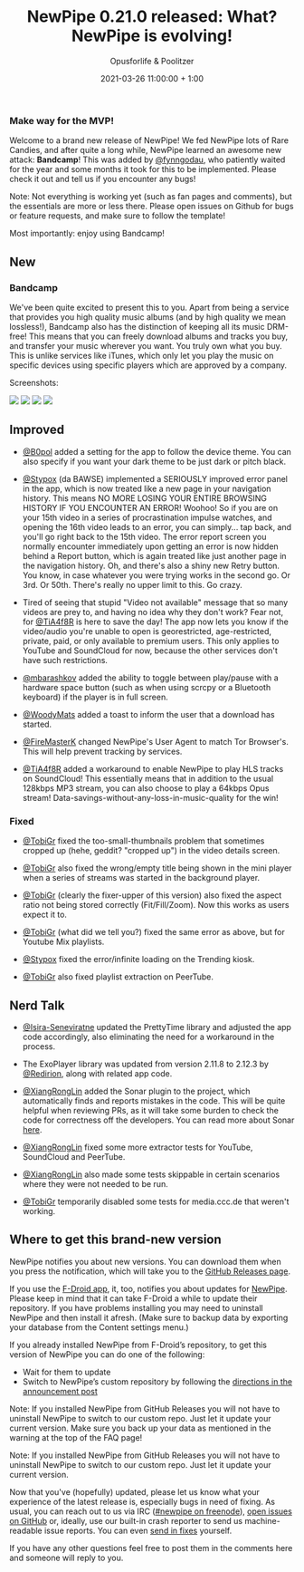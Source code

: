 ﻿---
layout: post
title: "NewPipe 0.21.0 released: What? NewPipe is evolving!"
short: "NewPipe 0.21.0 released"
date: 2021-03-26 11:00:00 + 1:00
categories: [pinned, release]
author: Opusforlife & Poolitzer
image: newpipe
excerpt_separator: <!-- more -->
---

### Make way for the MVP!
Welcome to a brand new release of NewPipe! We fed NewPipe lots of Rare Candies, and after quite a long while, NewPipe learned an awesome new attack: **Bandcamp**! This was added by [@fynngodau](https://github.com/fynngodau), who patiently waited for the year and some months it took for this to be implemented. Please check it out and tell us if you encounter any bugs!

Note: Not everything is working yet (such as fan pages and comments), but the essentials are more or less there. Please open issues on Github for bugs or feature requests, and make sure to follow the template!

Most importantly: enjoy using Bandcamp!

<!-- more -->

## New

### Bandcamp
We've been quite excited to present this to you. Apart from being a service that provides you high quality music albums (and by high quality we mean lossless!), Bandcamp also has the distinction of keeping all its music DRM-free! This means that you can freely download albums and tracks you buy, and transfer your music wherever you want. You truly own what you buy. This is unlike services like iTunes, which only let you play the music on specific devices using specific players which are approved by a company.

Screenshots:

<img class="no-flow vertical" src="{{ site.baseurl }}/img/bandcamp_artist.png"/>

<img class="no-flow vertical" src="{{ site.baseurl }}/img/screenshots/bandcamp_featured.png"/>

<img class="no-flow vertical" src="{{ site.baseurl }}/img/bandcamp_playback.png"/>

<img class="no-flow vertical" src="{{ site.baseurl }}/img/bandcamp_radio.png"/>

## Improved

- [@B0pol](https://github.com/B0pol) added a setting for the app to follow the device theme. You can also specify if you want your dark theme to be just dark or pitch black.

- [@Stypox](https://github.com/Stypox) (da BAWSE) implemented a SERIOUSLY improved error panel in the app, which is now treated like a new page in your navigation history. This means NO MORE LOSING YOUR ENTIRE BROWSING HISTORY IF YOU ENCOUNTER AN ERROR! Woohoo! So if you are on your 15th video in a series of procrastination impulse watches, and opening the 16th video leads to an error, you can simply... tap back, and you'll go right back to the 15th video. The error report screen you normally encounter immediately upon getting an error is now hidden behind a Report button, which is again treated like just another page in the navigation history. Oh, and there's also a shiny new Retry button. You know, in case whatever you were trying works in the second go. Or 3rd. Or 50th. There's really no upper limit to this. Go crazy.

- Tired of seeing that stupid "Video not available" message that so many videos are prey to, and having no idea why they don't work? Fear not, for [@TiA4f8R](https://github.com/TiA4f8R) is here to save the day! The app now lets you know if the video/audio you're unable to open is georestricted, age-restricted, private, paid, or only available to premium users. This only applies to YouTube and SoundCloud for now, because the other services don't have such restrictions.

- [@mbarashkov](https://github.com/mbarashkov) added the ability to toggle between play/pause with a hardware space button (such as when using scrcpy or a Bluetooth keyboard) if the player is in full screen.

- [@WoodyMats](https://github.com/WoodyMats) added a toast to inform the user that a download has started.

- [@FireMasterK](https://github.com/FireMasterK) changed NewPipe's User Agent to match Tor Browser's. This will help prevent tracking by services.

- [@TiA4f8R](https://github.com/TiA4f8R) added a workaround to enable NewPipe to play HLS tracks on SoundCloud! This essentially means that in addition to the usual 128kbps MP3 stream, you can also choose to play a 64kbps Opus stream! Data-savings-without-any-loss-in-music-quality for the win!

### Fixed 

- [@TobiGr](https://github.com/TobiGr) fixed the too-small-thumbnails problem that sometimes cropped up (hehe, geddit? "cropped up") in the video details screen.

- [@TobiGr](https://github.com/TobiGr) also fixed the wrong/empty title being shown in the mini player when a series of streams was started in the background player.

- [@TobiGr](https://github.com/TobiGr) (clearly the fixer-upper of this version) also fixed the aspect ratio not being stored correctly (Fit/Fill/Zoom). Now this works as users expect it to.

- [@TobiGr](https://github.com/TobiGr) (what did we tell you?) fixed the same error as above, but for Youtube Mix playlists.

- [@Stypox](https://github.com/Stypox) fixed the error/infinite loading on the Trending kiosk.

- [@TobiGr](https://github.com/TobiGr) also fixed playlist extraction on PeerTube.

## Nerd Talk

- [@Isira-Seneviratne](https://github.com/Isira-Seneviratne) updated the PrettyTime library and adjusted the app code accordingly, also eliminating the need for a workaround in the process.

- The ExoPlayer library was updated from version 2.11.8 to 2.12.3 by [@Redirion](https://github.com/Redirion), along with related app code.

- [@XiangRongLin](https://github.com/XiangRongLin) added the Sonar plugin to the project, which automatically finds and reports mistakes in the code. This will be quite helpful when reviewing PRs, as it will take some burden to check the code for correctness off the developers. You can read more about Sonar [here](https://sonarcloud.io/).

- [@XiangRongLin](https://github.com/XiangRongLin) fixed some more extractor tests for YouTube, SoundCloud and PeerTube.

- [@XiangRongLin](https://github.com/XiangRongLin) also made some tests skippable in certain scenarios where they were not needed to be run.

- [@TobiGr](https://github.com/TobiGr) temporarily disabled some tests for media.ccc.de that weren't working.

## Where to get this brand-new version

NewPipe notifies you about new versions. You can download them when you press the notification, which will take you to the [GitHub Releases page](https://github.com/TeamNewPipe/NewPipe/releases).

If you use the [F-Droid app](https://f-droid.org/), it, too, notifies you about updates for [NewPipe](https://f-droid.org/packages/org.schabi.newpipe/).
Please keep in mind that it can take F-Droid a while to update their repository. If you have problems installing you may need to uninstall NewPipe and then install it afresh. (Make sure to backup data by exporting your database from the Content settings menu.)

If you already installed NewPipe from F-Droid’s repository, to get this version of NewPipe you can do one of the following:

* Wait for them to update
* Switch to NewPipe’s custom repository by following the [directions in the announcement post](https://newpipe.net/blog/announcement/f-droid/pinned/f-droid-repo/)

Note: If you installed NewPipe from GitHub Releases you will not have to uninstall NewPipe to switch to our custom repo. Just let it update your current version.
Make sure you back up your data as mentioned in the warning at the top of the FAQ page!

Note: If you installed NewPipe from GitHub Releases you will not have to uninstall NewPipe to switch to our custom repo. Just let it update your current version.

Now that you've (hopefully) updated, please let us know what your experience of the latest release is, especially bugs in need of fixing. As usual, you can reach out to us via IRC ([#newpipe on freenode](https://webchat.freenode.net/?channels=newpipe)), [open issues on GitHub](https://github.com/TeamNewPipe/NewPipe/issues/new) or, ideally, use our built-in crash reporter to send us machine-readable issue reports. You can even [send in fixes](https://github.com/TeamNewPipe/NewPipe/blob/dev/.github/CONTRIBUTING.md#bug-fixing) yourself.

If you have any other questions feel free to post them in the comments here and someone will reply to you.
